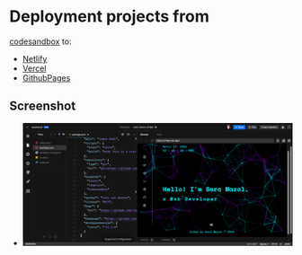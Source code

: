 # Deployment projects from
 [codesandbox](https://codesandbox.io/s/cool-marco-p7lpw?file=/index.html) to:
* [Netlify](https://csb-p7lpw.netlify.app/)
* [Vercel](https://csb-i0l1qoqvu-saramazal.vercel.app/)
* [GithubPages](https://saramazal.github.io/csb-p7lpw/)

## Screenshot
* ![codesandbox](https://github.com/saramazal/csb-p7lpw/blob/gh-pages/CodeSandbox.png)



